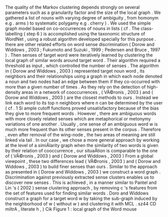 The quality of the Markov clustering depends strongly on several parameters such as a granularity factor and the size of the local graph . 
We gathered a list of nouns with varying degree of ambiguity , from homonym e.g . arms ) to systematic polygamy e.g . cherry ) . 
We used the simple graph model based on co-occurrences of nouns in lists ( cf . 
The class-labelling ( step 6 ) is accomplished using the taxonomic structure of WordNet , using a robust algorithm developed specially for this purpose . 
there are other related efforts on word sense discrimination ( Dorow and Widdows , 2003 ; Fukumoto and Suzuki , 1999 ; Pedersen and Bruce , 1997 ) . 
Then senses of target word were iteratively learned by clustering the local graph of similar words around target word . 
Their algorithm required a threshold as input , which controlled the number of senses . 
The algorithm in ( Dorow and Widdows , 2003 ) represented target noun word , its neighbors and their relationships using a graph in which each node denoted a noun and two nodes had an edge between them if they co-occurred with more than a given number of times . 
As they rely on the detection of high-density areas in a network of cooccurrences , ( VÃ©ronis , 2003 ) and ( Dorow and Widdows , 2003 ) are the closest methods to ours . 
Instead we link each word to its top n neighbors where n can be determined by the user ( cf . 
1 Si ample cutoff functions proved unsatisfactory because of the bias they give to more frequent words . 
However , there are ambiguous words with more closely related senses which are metaphorical or metonymy variations of one another . 
Usually , one sense of an ambiguous word w is much more frequent than its other senses present in the corpus . 
Therefore , even after removal of the wing-node , the two areas of meaning are still linked via tail . 
In our case , we chose a more general approach by working at the level of a simiÂ­larity graph when the similarity of two words is given by their relation of cooccurrence , our situaÂ­tion is comparable to the one of ( VÃ©ronis , 2003 ) and ( Dorow and Widdows , 2003 ) 
From a global viewpoint , these two differences lead ( VÃ©ronis , 2003 ) and ( Dorow and Widdows , 2003 ) to build finer senses than ours . 
Similar to the approach as presented in ( Dorow and Widdows , 2003 ) we construct a word graph . 
Discrimination against previously extracted sense clusters enables us to discover new senses . 
This is achieved , in a manner similar to Pantel and Lin 's ( 2002 ) sense clustering approach , by removing c 's features from the set of features used for finding similar words . 
Doro and Widdows construct a graph for a target word w by taking the sub-graph induced by the neighborhood of w ( without w ) and clustering it with MCL . 
sz44 CD miltrA , literate h , ) Cik Figure 1 : local graph of the Word mouse 